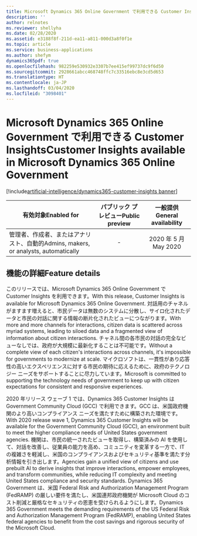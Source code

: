 ```yaml
---
title: Microsoft Dynamics 365 Online Government で利用できる Customer Insights
description: ''
author: relnotes
ms.reviewer: shellyha
ms.date: 02/28/2020
ms.assetid: e3188f8f-211d-ea11-a811-000d3a8f0f1e
ms.topic: article
ms.service: business-applications
ms.author: shefym
dynamics365pdf: true
ms.openlocfilehash: 982259e530932e3307b7ee415ef99737dc9f6d50
ms.sourcegitcommit: 2928661abcc468748ffc7c33516ebc8e3cd5d653
ms.translationtype: HT
ms.contentlocale: ja-JP
ms.lasthandoff: 03/04/2020
ms.locfileid: "3098401"
---
```

# <a name="customer-insights-available-in-microsoft-dynamics-365-online-government"></a><span data-ttu-id="09892-102">Microsoft Dynamics 365 Online Government で利用できる Customer Insights</span><span class="sxs-lookup"><span data-stu-id="09892-102">Customer Insights available in Microsoft Dynamics 365 Online Government</span></span>
[!include[artificial-intelligence/dynamics365-customer-insights banner](../includes/artificial-intelligence/dynamics365-customer-insights.md)]

| <span data-ttu-id="09892-103">有効対象</span><span class="sxs-lookup"><span data-stu-id="09892-103">Enabled for</span></span>    |  <span data-ttu-id="09892-104">パブリック プレビュー</span><span class="sxs-lookup"><span data-stu-id="09892-104">Public preview</span></span> | <span data-ttu-id="09892-105">一般提供</span><span class="sxs-lookup"><span data-stu-id="09892-105">General availability</span></span> | 
| ---------- | :----------: |:----------: |
|<span data-ttu-id="09892-106">管理者、作成者、またはアナリスト、自動的</span><span class="sxs-lookup"><span data-stu-id="09892-106">Admins, makers, or analysts, automatically</span></span>|-| <span data-ttu-id="09892-107">2020 年 5 月</span><span class="sxs-lookup"><span data-stu-id="09892-107">May 2020</span></span>|






## <a name="feature-details"></a><span data-ttu-id="09892-108">機能の詳細</span><span class="sxs-lookup"><span data-stu-id="09892-108">Feature details</span></span>
<!--feature detail start -->
<span data-ttu-id="09892-109">このリリースでは、Microsoft Dynamics 365 Online Government で Customer Insights を利用できます。</span><span class="sxs-lookup"><span data-stu-id="09892-109">With this release, Customer Insights is available for Microsoft Dynamics 365 Online Government.</span></span> <span data-ttu-id="09892-110">対話用のチャネルがますます増えると、市民データは無数のシステムに分散し、サイロ化されたデータと市民の対話に関する情報の断片化されたビューにつながります。</span><span class="sxs-lookup"><span data-stu-id="09892-110">With more and more channels for interactions, citizen data is scattered across myriad systems, leading to siloed data and a fragmented view of information about citizen interactions.</span></span> <span data-ttu-id="09892-111">チャネル間の各市民の対話の完全なビューなしでは、政府が大規模に最新化することは不可能です。</span><span class="sxs-lookup"><span data-stu-id="09892-111">Without a complete view of each citizen's interactions across channels, it's impossible for governments to modernize at scale.</span></span> <span data-ttu-id="09892-112">マイクロソフトは、一貫性があり応答性の高いエクスペリエンスに対する市民の期待に応えるために、政府のテクノロジー ニーズをサポートすることに尽力しています。</span><span class="sxs-lookup"><span data-stu-id="09892-112">Microsoft is committed to supporting the technology needs of government to keep up with citizen expectations for consistent and responsive experiences.</span></span> 

<span data-ttu-id="09892-113">2020 年リリース ウェーブ 1 では、Dynamics 365 Customer Insights は Government Community Cloud (GCC) で利用できます。GCC は、米国政府機関のより高いコンプライアンス ニーズを満たすために構築された環境です。</span><span class="sxs-lookup"><span data-stu-id="09892-113">With 2020 release wave 1, Dynamics 365 Customer Insights will be available for the Government Community Cloud (GCC), an environment built to meet the higher compliance needs of United States government agencies.</span></span> <span data-ttu-id="09892-114">機関は、市民の統一されたビューを取得し、構築済みの AI を使用して、対話を改善し、従業員の能力を高め、コミュニティを変革する一方で、IT の複雑さを軽減し、米国のコンプライアンスおよびセキュリティ基準を満たす分析情報を引き出します。</span><span class="sxs-lookup"><span data-stu-id="09892-114">Agencies gain a unified view of citizens and use prebuilt AI to derive insights that improve interactions, empower employees, and transform communities, while reducing IT complexity and meeting United States compliance and security standards.</span></span> <span data-ttu-id="09892-115">Dynamics 365 Government は、米国 Federal Risk and Authorization Management Program (FedRAMP) の厳しい要件を満たし、米国連邦政府機関が Microsoft Cloud のコスト削減と厳格なセキュリティの恩恵を受けられるようにします。</span><span class="sxs-lookup"><span data-stu-id="09892-115">Dynamics 365 Government meets the demanding requirements of the US Federal Risk and Authorization Management Program (FedRAMP), enabling United States federal agencies to benefit from the cost savings and rigorous security of the Microsoft Cloud.</span></span>
<!--feature detail end -->








